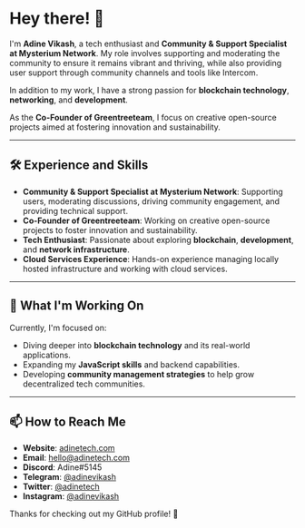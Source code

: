 # Hey there! 👋

I'm **Adine Vikash**, a tech enthusiast and **Community & Support Specialist at Mysterium Network**. My role involves supporting and moderating the community to ensure it remains vibrant and thriving, while also providing user support through community channels and tools like Intercom.

In addition to my work, I have a strong passion for **blockchain technology**, **networking**, and **development**.

As the **Co-Founder of Greentreeteam**, I focus on creative open-source projects aimed at fostering innovation and sustainability.

---

## 🛠 Experience and Skills

- **Community & Support Specialist at Mysterium Network**: Supporting users, moderating discussions, driving community engagement, and providing technical support.
- **Co-Founder of Greentreeteam**: Working on creative open-source projects to foster innovation and sustainability.
- **Tech Enthusiast**: Passionate about exploring **blockchain**, **development**, and **network infrastructure**.
- **Cloud Services Experience**: Hands-on experience managing locally hosted infrastructure and working with cloud services.

---

## 🌱 What I'm Working On

Currently, I'm focused on:

- Diving deeper into **blockchain technology** and its real-world applications.
- Expanding my **JavaScript skills** and backend capabilities.
- Developing **community management strategies** to help grow decentralized tech communities.

---

## 📫 How to Reach Me

- **Website**: [adinetech.com](https://adinetech.com)
- **Email**: hello@adinetech.com
- **Discord**: Adine#5145
- **Telegram**: [@adinevikash](https://t.me/adinevikash)
- **Twitter**: [@adinetech](https://twitter.com/adinetech)
- **Instagram**: [@adinevikash](https://www.instagram.com/adinevikash/)

Thanks for checking out my GitHub profile! 👾

